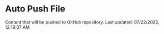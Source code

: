 # Auto Push File

Content that will be pushed to GitHub repository.
Last updated: 07/22/2025, 12:19:07 AM